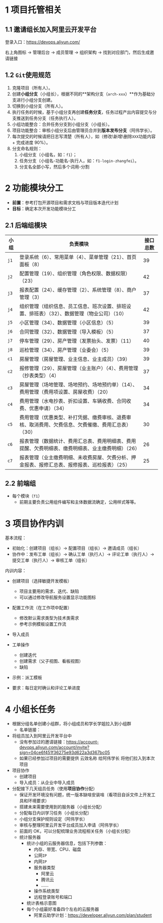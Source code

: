# 1 项目托管相关

## 1.1 邀请组长加入阿里云开发平台

登录入口：https://devops.aliyun.com/

右上角图标 -> 管理后台 -> 成员管理 -> 组织架构 -> 找到对应部门，然后生成邀请链接

## 1.2 `Git`使用规范

1. 克隆项目（所有人）。
1. 创建**小组分支**（小组长），根据不同的**架构分支（`arch-xxx`）**作为基础分支进行小组分支创建。
1. 切换到小组分支（所有人）。
1. 执行任务的时候，基于小组分支再创建**任务分支**，任务过程产出内容提交与分支推送到任务分支（任务执行人）。
1. 小组功能整合：合并任务分支到小组分支（小组长）。
1. 项目功能整合：审核小组分支后由管理员合并到**版本发布分支**（阿伟学长）。
1. 每次提交的时候请把日志写清楚（所有人），如（修改\新增\删除`XXX`功能内容 + 完成进度 90%）。
1. 分支命名规则：
   1. 小组分支（小组名，如：`f1`）；
   2. 任务分支（小组名-功能名-执行人，如：`f1-login-zhangfei`）。
   3. 分支名全部小写，然后多个词用-分割

# 2 功能模块分工

- **前置**：参考打包开源项目和需求文档与项目版本迭代计划
- **目标**：确定本次开发功能模块分工

## 2.1 后端组模块

| 小组 | 负责模块                                                                                           | 接口总数 |
| ---- | -------------------------------------------------------------------------------------------------- | -------- |
| `j1` | 登录系统（6）、常用菜单（4）、菜单管理（21）、首页面板（8）                                        | 39       |
| `j2` | 配置管理（19）、组织管理（角色权限、数据权限）（23）                                               | 42       |
| `j3` | 报表配置（24）、缓存管理（2）、系统管理（8）、商户管理（3）                                        | 37       |
| `j4` | 组织管理（组织信息、员工信息、班次设置、排班设置、排班表）（32）、数据管理（物业公司）（10）       | 42       |
| `j5` | 小区管理（34）、数据管理（小区信息）（5）                                                          | 39       |
| `j6` | 合同管理（32）、数据管理（导入模板）（5）                                                          | 37       |
| `j7` | 停车管理（29）、房产管理（发票抬头、发票）（11）                                                   | 40       |
| `j8` | 巡检管理（34）、房产管理（业委会）（5）                                                            | 39       |
| `c1` | 房屋管理（房屋管理、业主信息、业主成员）（39）                                                     | 39       |
| `c2` | 报修管理（29）、房屋管理（业主账户）（4）、费用管理（抄表类型）（4）                               | 37       |
| `c3` | 房屋管理（场地管理、场地预约、场地预约单）（14）、费用管理（费用项设置、房屋收费）（20）           | 34       |
| `c4` | 费用管理（水电抄表、折扣设置、车辆收费、合同收费、优惠申请）（34）                                 | 34       |
| `c5` | 费用管理（优惠类型、补打凭据、缴费审核、退费审核、取消费用、欠费信息、欠费催缴、费用汇总表）（30） | 30       |
| `c6` | 报表管理（数据统计、费用汇总表、费用明细表、费用提醒、欠费明细表、缴费明细表、业主缴费明细）（26） | 26       |
| `c7` | 报表管理（业主缴费明细、未收费房屋、欠费分析、押金报表、报修汇总表、报修报表、巡检报表）（25）     | 25       |

## 2.2 前端组

- 每个模块（`f1`）
  - 前期主要负责公用组件编写和主体数据流确定，公用样式等等。

# 3 项目协作内训

基本流程：

- 初始化：创建项目（组长）-> 配置项目（组长）-> 邀请成员（组长）
- 协作中：发布工单（组长）-> 确认工单（执行人）-> 评论工单（执行人）-> 提交工单（执行人）-> 审核工单（组长）

内训内容：

- 创建项目（选择敏捷开发模板）
  - 项目主要用的需求、迭代、缺陷
  - 可以通过修改导航服务设置显示功能图标

- 配置工作流（在工作项中配置）
  - 修改默认需求类型为技术类需求
  - 参考示例模板设置工作流

- 导入成员
- 工单操作
  - 创建迭代
  - 创建需求（父子视图、看板视图）
  - 缺陷

- 示例：派工模板

- 要求：每日定时确认和评论工单进度

# 4 小组长任务

- 根据分组名单创建小组群，将小组成员和学长学姐拉入到小组群
  - 名单链接：
- 将组员加入到阿里云开发平台中
  - 没有参加过的邀请链接：https://account-devops.aliyun.com/account/invite?sign=04ce6f451f36275e93d622a3d367bc05
  - 如果已经参加过项目的需要提供 云效名称 给阿伟学长 将他们拉入到本次项目
- 项目协作
  - 创建项目
  - 导入成员：从企业中导入成员
- 分配接下几天组员任务（使用**项目协作**分配）
  - 保证开发环境没有问题，统一版本缺啥安装啥（看项目自诉文件上开发工具和环境要求）
  - 搭建未来需要使用到的服务器（小组长分配）
  - 分配每日内训学习任务（小组长分配）
  - 小组分支保护规则设定（阿伟学长）
  - 审核与整理阿里云开发平台成员加入申请（阿伟学长）
  - 前面的 OK，可以分配梳理业务流程相关任务（小组长分配）
  - 统计服务器
    - 统计小组的云服务器信息，包括下列参数：
      - 内存、带宽、CPU、磁盘
      - 公网`IP`
      - 内网`IP`
      - 服务器类型
        - 阿里云
        - 腾讯云
        - ……
      - 操作系统类型
      - 远程登录账号和端口
    - 统计表格示意图
      <!-- - ![image-20230510102008059](imgs/image-20230510102008059.png) -->
    - 每个小组最好准备四个左右的云服务器
      - 阿里云助学计划：https://developer.aliyun.com/plan/student
